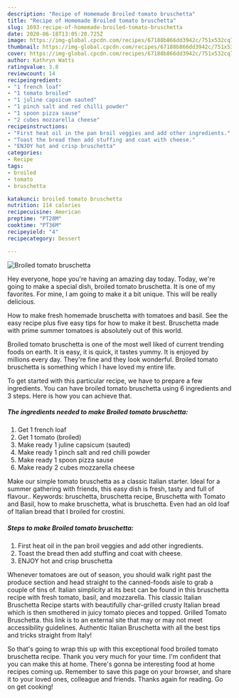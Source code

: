 ```yaml
---
description: "Recipe of Homemade Broiled tomato bruschetta"
title: "Recipe of Homemade Broiled tomato bruschetta"
slug: 1693-recipe-of-homemade-broiled-tomato-bruschetta
date: 2020-06-18T13:05:20.725Z
image: https://img-global.cpcdn.com/recipes/67188b866dd3942c/751x532cq70/broiled-tomato-bruschetta-recipe-main-photo.jpg
thumbnail: https://img-global.cpcdn.com/recipes/67188b866dd3942c/751x532cq70/broiled-tomato-bruschetta-recipe-main-photo.jpg
cover: https://img-global.cpcdn.com/recipes/67188b866dd3942c/751x532cq70/broiled-tomato-bruschetta-recipe-main-photo.jpg
author: Kathryn Watts
ratingvalue: 3.8
reviewcount: 14
recipeingredient:
- "1 french loaf"
- "1 tomato broiled"
- "1 juline capsicum sauted"
- "1 pinch salt and red chilli powder"
- "1 spoon pizza sause"
- "2 cubes mozzarella cheese"
recipeinstructions:
- "First heat oil in the pan broil veggies and add other ingredients."
- "Toast the bread then add stuffing and coat with cheese."
- "ENJOY hot and crisp bruschetta"
categories:
- Recipe
tags:
- broiled
- tomato
- bruschetta

katakunci: broiled tomato bruschetta 
nutrition: 114 calories
recipecuisine: American
preptime: "PT28M"
cooktime: "PT36M"
recipeyield: "4"
recipecategory: Dessert

---
```



![Broiled tomato bruschetta](https://img-global.cpcdn.com/recipes/67188b866dd3942c/751x532cq70/broiled-tomato-bruschetta-recipe-main-photo.jpg)

Hey everyone, hope you're having an amazing day today. Today, we're going to make a special dish, broiled tomato bruschetta. It is one of my favorites. For mine, I am going to make it a bit unique. This will be really delicious.

How to make fresh homemade bruschetta with tomatoes and basil. See the easy recipe plus five easy tips for how to make it best. Bruschetta made with prime summer tomatoes is absolutely out of this world.

Broiled tomato bruschetta is one of the most well liked of current trending foods on earth. It is easy, it is quick, it tastes yummy. It is enjoyed by millions every day. They're fine and they look wonderful. Broiled tomato bruschetta is something which I have loved my entire life.


To get started with this particular recipe, we have to prepare a few ingredients. You can have broiled tomato bruschetta using 6 ingredients and 3 steps. Here is how you can achieve that.

<!--inarticleads1-->

##### The ingredients needed to make Broiled tomato bruschetta:

1. Get 1 french loaf
1. Get 1 tomato (broiled)
1. Make ready 1 juline capsicum (sauted)
1. Make ready 1 pinch salt and red chilli powder
1. Make ready 1 spoon pizza sause
1. Make ready 2 cubes mozzarella cheese


Make our simple tomato bruschetta as a classic Italian starter. Ideal for a summer gathering with friends, this easy dish is fresh, tasty and full of flavour.. Keywords: bruschetta, bruschetta recipe, Bruschetta with Tomato and Basil, how to make bruschetta, what is bruschetta. Even had an old loaf of Italian bread that I broiled for crostini. 

<!--inarticleads2-->

##### Steps to make Broiled tomato bruschetta:

1. First heat oil in the pan broil veggies and add other ingredients.
1. Toast the bread then add stuffing and coat with cheese.
1. ENJOY hot and crisp bruschetta


Whenever tomatoes are out of season, you should walk right past the produce section and head straight to the canned-foods aisle to grab a couple of tins of. Italian simplicity at its best can be found in this bruschetta recipe with fresh tomato, basil, and mozzarella. This classic Italian Bruschetta Recipe starts with beautifully char-grilled crusty Italian bread which is then smothered in juicy tomato pieces and topped. Grilled Tomato Bruschetta. this link is to an external site that may or may not meet accessibility guidelines. Authentic Italian Bruschetta with all the best tips and tricks straight from Italy! 

So that's going to wrap this up with this exceptional food broiled tomato bruschetta recipe. Thank you very much for your time. I'm confident that you can make this at home. There's gonna be interesting food at home recipes coming up. Remember to save this page on your browser, and share it to your loved ones, colleague and friends. Thanks again for reading. Go on get cooking!
